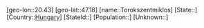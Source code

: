 ﻿---
location: [47.18,20.43]
type: City
tags:
- geo/City


SpocWebEntityId: 34914
isDeleted: false
confidential: public

---
[geo-lon::20.43]
[geo-lat::47.18]
[name::Torokszentmiklos]
[State::]
[Country::[Hungary](geo/Continent/Europe/Hungary.md)]
[StateId::]
[Population::]
[Unknown::]

